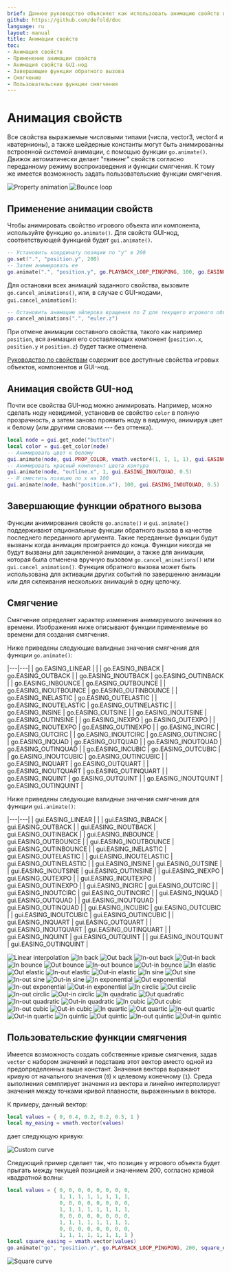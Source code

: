 ```yaml
---
brief: Данное руководство объясняет как использовать анимацию свойств в Defold.
github: https://github.com/defold/doc
language: ru
layout: manual
title: Анимации свойств
toc:
- Анимация свойств
- Применение анимации свойств
- Анимация свойств GUI-нод
- Завершающие функции обратного вызова
- Смягчение
- Пользовательские функции смягчения
---
```


# Анимация свойств

Все свойства выражаемые числовыми типами (числа, vector3, vector4 и кватернионы), а также шейдерные константы могут быть анимированны встроенной системой анимации, с помощью функции `go.animate()`. Движок автоматически делает "твининг" свойств согласно переданному режиму воспроизведения и функции смягчения. К тому же имеется возможность задать пользовательские функции смягчения.

  ![Property animation](/manuals/images/animation/property_animation.png)
  ![Bounce loop](/manuals/images/animation/bounce.gif)

## Применение анимации свойств

Чтобы анимировать свойство игрового объекта или компонента, используйте функцию `go.animate()`. Для свойств GUI-нод, соответствующей функцией будет `gui.animate()`.

```lua
-- Установить координату позиции по "y" в 200
go.set(".", "position.y", 200)
-- Затем анимировать ее
go.animate(".", "position.y", go.PLAYBACK_LOOP_PINGPONG, 100, go.EASING_OUTBOUNCE, 2)
```

Для остановки всех анимаций заданного свойства, вызовите `go.cancel_animations()`, или, в случае с GUI-нодами, `gui.cancel_animation()`: 

```lua
-- Остановить анимацию эйлерова вращения по Z для текущего игрового объекта 
go.cancel_animations(".", "euler.z")
```

При отмене анимации составного свойства, такого как например `position`, вся анимация его составляющих компонент (`position.x`, `position.y` и `position.z`) будет также отменена.

[Руководство по свойствам](/ru/manuals/properties) содержит все доступные свойства игровых объектов, компонентов и GUI-нод.

## Анимация свойств GUI-нод

Почти все свойства GUI-нод можно анимировать. Например, можно сделать ноду невидимой, установив ее свойство `color` в полную прозрачность, а затем заново проявить ноду в видимую, анимируя цвет к белому (или другими словами --- без оттенка).

```lua
local node = gui.get_node("button")
local color = gui.get_color(node)
-- Анимировать цвет к белому
gui.animate(node, gui.PROP_COLOR, vmath.vector4(1, 1, 1, 1), gui.EASING_INOUTQUAD, 0.5)
-- Анимировать красный компонент цвета контура
gui.animate(node, "outline.x", 1, gui.EASING_INOUTQUAD, 0.5)
-- И сместить позицию по x на 100
gui.animate(node, hash("position.x"), 100, gui.EASING_INOUTQUAD, 0.5)
```

## Завершающие функции обратного вызова

Функции анимирования свойств `go.animate()` и `gui.animate()` поддерживают опциональные функции обратного вызова в качестве последнего переданного аргумента. Такие переданные функции будут вызваны когда анимация проиграется до конца. Функции никогда не будут вызваны для зацикленной анимации, а также для анимации, которая была отменена вручную вызовом `go.cancel_animations()` или `gui.cancel_animation()`. Функция обратного вызова может быть использована для активации других событий по завершению анимации или для склеивания нескольких анимаций в одну цепочку.

## Смягчение

Смягчение определяет характер изменения анимируемого значения во времени. Изображения ниже описывают функции применяемые во времени для создания смягчения.

Ниже приведены следующие валидные значения смягчения для функции `go.animate()`:

|---|---|
| go.EASING_LINEAR | |
| go.EASING_INBACK | go.EASING_OUTBACK |
| go.EASING_INOUTBACK | go.EASING_OUTINBACK |
| go.EASING_INBOUNCE | go.EASING_OUTBOUNCE |
| go.EASING_INOUTBOUNCE | go.EASING_OUTINBOUNCE |
| go.EASING_INELASTIC | go.EASING_OUTELASTIC |
| go.EASING_INOUTELASTIC | go.EASING_OUTINELASTIC |
| go.EASING_INSINE | go.EASING_OUTSINE |
| go.EASING_INOUTSINE | go.EASING_OUTINSINE |
| go.EASING_INEXPO | go.EASING_OUTEXPO |
| go.EASING_INOUTEXPO | go.EASING_OUTINEXPO |
| go.EASING_INCIRC | go.EASING_OUTCIRC |
| go.EASING_INOUTCIRC | go.EASING_OUTINCIRC |
| go.EASING_INQUAD | go.EASING_OUTQUAD |
| go.EASING_INOUTQUAD | go.EASING_OUTINQUAD |
| go.EASING_INCUBIC | go.EASING_OUTCUBIC |
| go.EASING_INOUTCUBIC | go.EASING_OUTINCUBIC |
| go.EASING_INQUART | go.EASING_OUTQUART |
| go.EASING_INOUTQUART | go.EASING_OUTINQUART |
| go.EASING_INQUINT | go.EASING_OUTQUINT |
| go.EASING_INOUTQUINT | go.EASING_OUTINQUINT |

Ниже приведены следующие валидные значения смягчения для функции `gui.animate()`:

|---|---|
| gui.EASING_LINEAR | |
| gui.EASING_INBACK | gui.EASING_OUTBACK |
| gui.EASING_INOUTBACK | gui.EASING_OUTINBACK |
| gui.EASING_INBOUNCE | gui.EASING_OUTBOUNCE |
| gui.EASING_INOUTBOUNCE | gui.EASING_OUTINBOUNCE |
| gui.EASING_INELASTIC | gui.EASING_OUTELASTIC |
| gui.EASING_INOUTELASTIC | gui.EASING_OUTINELASTIC |
| gui.EASING_INSINE | gui.EASING_OUTSINE |
| gui.EASING_INOUTSINE | gui.EASING_OUTINSINE |
| gui.EASING_INEXPO | gui.EASING_OUTEXPO |
| gui.EASING_INOUTEXPO | gui.EASING_OUTINEXPO |
| gui.EASING_INCIRC | gui.EASING_OUTCIRC |
| gui.EASING_INOUTCIRC | gui.EASING_OUTINCIRC |
| gui.EASING_INQUAD | gui.EASING_OUTQUAD |
| gui.EASING_INOUTQUAD | gui.EASING_OUTINQUAD |
| gui.EASING_INCUBIC | gui.EASING_OUTCUBIC |
| gui.EASING_INOUTCUBIC | gui.EASING_OUTINCUBIC |
| gui.EASING_INQUART | gui.EASING_OUTQUART |
| gui.EASING_INOUTQUART | gui.EASING_OUTINQUART |
| gui.EASING_INQUINT | gui.EASING_OUTQUINT |
| gui.EASING_INOUTQUINT | gui.EASING_OUTINQUINT |

![Linear interpolation](/manuals/images/properties/easing_linear.png)
![In back](/manuals/images/properties/easing_inback.png)
![Out back](/manuals/images/properties/easing_outback.png)
![In-out back](/manuals/images/properties/easing_inoutback.png)
![Out-in back](/manuals/images/properties/easing_outinback.png)
![In bounce](/manuals/images/properties/easing_inbounce.png)
![Out bounce](/manuals/images/properties/easing_outbounce.png)
![In-out bounce](/manuals/images/properties/easing_inoutbounce.png)
![Out-in bounce](/manuals/images/properties/easing_outinbounce.png)
![In elastic](/manuals/images/properties/easing_inelastic.png)
![Out elastic](/manuals/images/properties/easing_outelastic.png)
![In-out elastic](/manuals/images/properties/easing_inoutelastic.png)
![Out-in elastic](/manuals/images/properties/easing_outinelastic.png)
![In sine](/manuals/images/properties/easing_insine.png)
![Out sine](/manuals/images/properties/easing_outsine.png)
![In-out sine](/manuals/images/properties/easing_inoutsine.png)
![Out-in sine](/manuals/images/properties/easing_outinsine.png)
![In exponential](/manuals/images/properties/easing_inexpo.png)
![Out exponential](/manuals/images/properties/easing_outexpo.png)
![In-out exponential](/manuals/images/properties/easing_inoutexpo.png)
![Out-in exponential](/manuals/images/properties/easing_outinexpo.png)
![In circlic](/manuals/images/properties/easing_incirc.png)
![Out circlic](/manuals/images/properties/easing_outcirc.png)
![In-out circlic](/manuals/images/properties/easing_inoutcirc.png)
![Out-in circlic](/manuals/images/properties/easing_outincirc.png)
![In quadratic](/manuals/images/properties/easing_inquad.png)
![Out quadratic](/manuals/images/properties/easing_outquad.png)
![In-out quadratic](/manuals/images/properties/easing_inoutquad.png)
![Out-in quadratic](/manuals/images/properties/easing_outinquad.png)
![In cubic](/manuals/images/properties/easing_incubic.png)
![Out cubic](/manuals/images/properties/easing_outcubic.png)
![In-out cubic](/manuals/images/properties/easing_inoutcubic.png)
![Out-in cubic](/manuals/images/properties/easing_outincubic.png)
![In quartic](/manuals/images/properties/easing_inquart.png)
![Out quartic](/manuals/images/properties/easing_outquart.png)
![In-out quartic](/manuals/images/properties/easing_inoutquart.png)
![Out-in quartic](/manuals/images/properties/easing_outinquart.png)
![In quintic](/manuals/images/properties/easing_inquint.png)
![Out quintic](/manuals/images/properties/easing_outquint.png)
![In-out quintic](/manuals/images/properties/easing_inoutquint.png)
![Out-in quintic](/manuals/images/properties/easing_outinquint.png)

## Пользовательские функции смягчения

Имеется возможность создать собственные кривые смягчения, задав `vector` с набором значений и подставив этот вектор вместо одной из предопределенных выше констант. Значения вектора выражают кривую от начального значения (`0`) к целевому конечному (`1`). Среда выполнения семплирует значения из вектора и линейно интерполирует значения между точками кривой плавности, выраженными в векторе.

К примеру, данный вектор:

```lua
local values = { 0, 0.4, 0.2, 0.2, 0.5, 1 }
local my_easing = vmath.vector(values)
```

дает следующую кривую:

![Custom curve](/manuals/images/animation/custom_curve.png)

Следующий пример сделает так, что позиция y игрового объекта будет прыгать между текущей позицией и значением 200, согласно кривой квадратной волны:

```lua
local values = { 0, 0, 0, 0, 0, 0, 0, 0,
                 1, 1, 1, 1, 1, 1, 1, 1,
                 0, 0, 0, 0, 0, 0, 0, 0,
                 1, 1, 1, 1, 1, 1, 1, 1,
                 0, 0, 0, 0, 0, 0, 0, 0,
                 1, 1, 1, 1, 1, 1, 1, 1,
                 0, 0, 0, 0, 0, 0, 0, 0,
                 1, 1, 1, 1, 1, 1, 1, 1 }
local square_easing = vmath.vector(values)
go.animate("go", "position.y", go.PLAYBACK_LOOP_PINGPONG, 200, square_easing, 2.0)
```

![Square curve](/manuals/images/animation/square_curve.png)